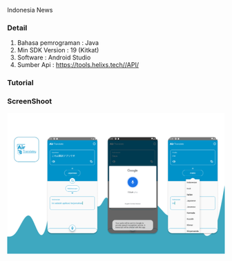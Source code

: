 Indonesia News

### Detail
1. Bahasa pemrograman : Java
2. Min SDK Version    : 19 (Kitkat)
3. Software           : Android Studio
4. Sumber Api         : https://tools.helixs.tech//API/

### Tutorial 
  
  
### ScreenShoot

<img src=/ss/ss.png  align="center" height="max-content" width="max-content" ></a>

